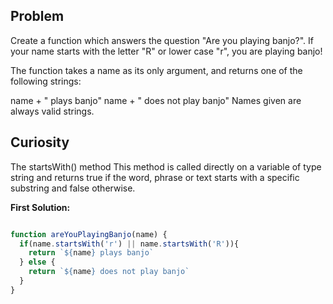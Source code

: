 ## Problem

Create a function which answers the question "Are you playing banjo?".
If your name starts with the letter "R" or lower case "r", you are playing banjo!

The function takes a name as its only argument, and returns one of the following strings:

name + " plays banjo" 
name + " does not play banjo"
Names given are always valid strings.

## Curiosity

The startsWith() method
This method is called directly on a variable of type string and returns true if the word, phrase or text starts with a specific substring and false otherwise.

**First Solution:**
```javaScript

function areYouPlayingBanjo(name) {
  if(name.startsWith('r') || name.startsWith('R')){
    return `${name} plays banjo`
  } else {
    return `${name} does not play banjo`
  }
}

```